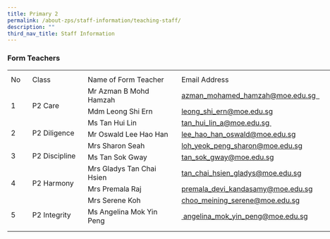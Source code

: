 ```yaml
---
title: Primary 2
permalink: /about-zps/staff-information/teaching-staff/
description: ""
third_nav_title: Staff Information
---
```

### **Form Teachers**

<table style="border-collapse:
 collapse;width:554pt" width="737" cellspacing="0" cellpadding="0" border="0"><colgroup><col style="mso-width-source:userset;mso-width-alt:1462;width:30pt" width="40"> <col style="mso-width-source:userset;mso-width-alt:4278;width:88pt" width="117"> <col style="mso-width-source:userset;mso-width-alt:10422;width:214pt" width="285"> <col style="mso-width-source:userset;mso-width-alt:10422;width:214pt" width="285"> <col style="mso-width-source:userset;mso-width-alt:365;width:8pt" width="10"></colgroup><tbody><tr style="mso-height-source:userset;height:7.5pt" height="10"><td style="height:7.5pt;width:30pt" width="40" class="xl66" height="10"></td><td style="width:88pt" width="117"></td><td style="width:214pt" width="285"></td><td style="width:214pt" width="285" class="xl71"></td><td style="width:8pt" width="10"></td></tr><tr style="height:15.75pt" height="21"><td style="height:15.75pt;width:30pt" width="40" class="xl69" height="21">No</td><td style="border-left:none;width:88pt" width="117" class="xl70">Class</td><td style="border-left:none;width:214pt" width="285" class="xl67">Name of Form Teacher</td><td style="border-left:none" class="xl72">Email Address</td><td></td></tr><tr style="height:15.75pt" height="21"><td style="height:31.5pt;width:30pt" width="40" class="xl75" height="42" rowspan="2">
<br>1</td><td style="width:88pt" width="117" class="xl76" rowspan="2">
<br>P2 Care</td><td style="border-top:none" class="xl68">Mr Azman B Mohd Hamzah</td><td style="border-top:none;border-left:none" class="xl73"><a href="mailto:azman_mohamed_hamzah@moe.edu.sg">azman_mohamed_hamzah@moe.edu.sg&nbsp;&nbsp;</a></td><td></td></tr><tr style="height:15.75pt" height="21"><td style="height:15.75pt;border-top:none" class="xl68" height="21">Mdm Leong Shi Ern</td><td style="border-top:none;border-left:none" class="xl73"><a href="mailto:rafidawati_abdul_rahman@moe.edu.sg">leong_shi_ern@moe.edu.sg</a></td><td></td></tr><tr style="height:15.75pt" height="21"><td style="height:31.5pt;width:30pt" width="40" class="xl74" height="42" rowspan="2">
<br>2</td><td style="width:88pt" width="117" class="xl77" rowspan="2">
<br>P2 Diligence</td><td style="border-top:none" class="xl68">Ms Tan Hui Lin</td><td style="border-top:none;border-left:none" class="xl73"><a href="mailto:tan_hui_lin_a@moe.edu.sg">tan_hui_lin_a@moe.edu.sg&nbsp;</a></td><td></td></tr><tr style="height:15.75pt" height="21"><td style="height:15.75pt;border-top:none" class="xl68" height="21">Mr Oswald Lee Hao Han</td><td style="border-top:none;border-left:none" class="xl73"><a href="mailto:lee_hao_han_oswald@moe.edu.sg">lee_hao_han_oswald@moe.edu.sg</a></td><td></td></tr><tr style="height:15.75pt" height="21"><td style="height:31.5pt;width:30pt" width="40" class="xl74" height="42" rowspan="2">
<br>3</td><td style="width:88pt" width="117" class="xl77" rowspan="2">
<br>P2&nbsp;Discipline</td><td style="border-top:none" class="xl68">Mrs Sharon Seah<span style="mso-spacerun:yes">&nbsp;</span></td><td style="border-top:none;border-left:none" class="xl73"><a href="mailto:loh_yeok_peng_sharon@moe.edu.sg">loh_yeok_peng_sharon@moe.edu.sg</a></td><td></td></tr><tr style="height:15.75pt" height="21"><td style="height:15.75pt;border-top:none" class="xl68" height="21">Ms Tan Sok Gway</td><td style="border-top:none;border-left:none" class="xl73"><a href="mailto:tan_sok_gway@moe.edu.sg">tan_sok_gway@moe.edu.sg</a></td><td></td></tr><tr style="height:15.75pt" height="21"><td style="height:31.5pt;width:30pt" width="40" class="xl74" height="42" rowspan="2">
<br>4</td><td style="width:88pt" width="117" class="xl77" rowspan="2">
<br>P2 Harmony</td><td style="border-top:none" class="xl68">Mrs Gladys Tan Chai Hsien</td><td style="border-top:none;border-left:none" class="xl73"><a href="mailto:premala_devi_kandasamy@moe.edu.sg">tan_chai_hsien_gladys@moe.edu.sg</a></td><td></td></tr><tr style="height:15.75pt" height="21"><td style="height:15.75pt;border-top:none" class="xl68" height="21">Mrs Premala Raj<span style="mso-spacerun:yes">&nbsp;</span></td><td style="border-top:none;border-left:none" class="xl73"><a href="mailto:premala_devi_kandasamy@moe.edu.sg">premala_devi_kandasamy@moe.edu.sg</a></td><td></td></tr><tr style="height:15.75pt" height="21"><td style="height:31.5pt;width:30pt" width="40" class="xl74" height="42" rowspan="2">
<br>5&nbsp;</td><td style="width:88pt" width="117" class="xl77" rowspan="2">
<br>P2 Integrity</td><td style="border-top:none" class="xl68">Mrs Serene Koh</td><td style="border-top:none;border-left:none" class="xl73"><a href="mailto:choo_meining_serene@moe.edu.sg">choo_meining_serene@moe.edu.sg</a></td><td></td></tr><tr style="height:15.75pt" height="21"><td style="height:15.75pt;border-top:none" class="xl68" height="21">Ms Angelina Mok Yin Peng</td><td style="border-top:none;border-left:none" class="xl73"><a href="mailto:angelina_mok_yin_peng@moe.edu.sg">&nbsp;angelina_mok_yin_peng@moe.edu.sg</a></td><td></td></tr><tr style="mso-height-source:userset;height:7.5pt" height="10"><td style="height:7.5pt" class="xl66" height="10"></td><td></td><td></td><td class="xl71"></td><td></td></tr></tbody></table>